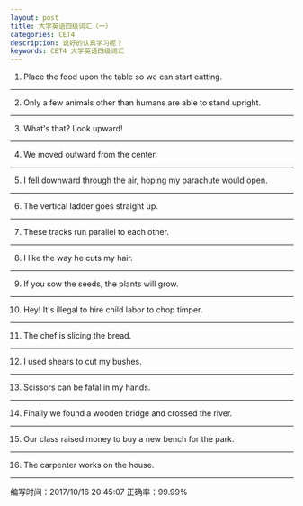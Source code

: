 ```yaml
---
layout: post
title: 大学英语四级词汇（一）
categories: CET4
description: 说好的认真学习呢？
keywords: CET4 大学英语四级词汇
---
```

1. Place the food upon the table so we can start eatting.

----------

2. Only a few animals other than humans are able to stand upright.

----------

3. What's that? Look upward!

----------

4. We moved outward from the center.

----------

5. I fell downward through the air, hoping my parachute would open.

----------

6. The vertical ladder goes straight up.

----------

7. These tracks run parallel to each other.

----------

8. I like the way he cuts my hair.

----------

9. If you sow the seeds, the plants will grow.

----------

10. Hey! It's illegal to hire child labor to chop timper.

----------

11. The chef is slicing the bread.

----------

12. I used shears to cut my bushes.

----------

13. Scissors can be fatal in my hands.

----------

14. Finally we found a wooden bridge and crossed the river.

----------

15. Our class raised money to buy a new bench for the park.

----------

16. The carpenter works on the house.

----------
编写时间：2017/10/16 20:45:07 正确率：99.99%
